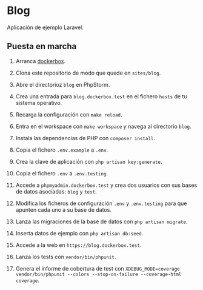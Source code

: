 # Blog

Aplicación de ejemplo Laravel.

## Puesta en marcha

1. Arranca [dockerbox](https://github.com/ijaureguialzo/dockerbox).

2. Clona este repositorio de modo que quede en `sites/blog`.
3. Abre el directorioz `blog` en PhpStorm.

4. Crea una entrada para `blog.dockerbox.test` en el fichero `hosts` de tu sistema operativo.
5. Recarga la configuración con `make reload`.

6. Entra en el workspace con `make workspace` y navega al directorio `blog`.

7. Instala las dependencias de PHP con `composer install`.

8. Copia el fichero `.env.example` a `.env`.
9. Crea la clave de aplicación con `php artisan key:generate`.
10. Copia el fichero `.env` a `.env.testing`.

11. Accede a `phpmyadmin.dockerbox.test` y crea dos usuarios con sus bases de datos asociadas: `blog` y `test`.
12. Modifica los ficheros de configuración `.env` y `.env.testing` para que apunten cada uno a su base de datos.

13. Lanza las migraciones de la base de datos con `php artisan migrate`.
14. Inserta datos de ejemplo con `php artisan db:seed`.

15. Accede a la web en `https://blog.dockerbox.test`.

16. Lanza los tests con `vendor/bin/phpunit`.
17. Genera el informe de cobertura de test
    con `XDEBUG_MODE=coverage vendor/bin/phpunit --colors --stop-on-failure --coverage-html coverage`.
